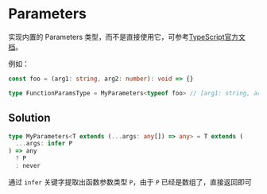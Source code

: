 # Parameters

实现内置的 Parameters<T> 类型，而不是直接使用它，可参考[TypeScript官方文档](https://www.typescriptlang.org/docs/handbook/utility-types.html#parameterstype)。

例如：

```ts
const foo = (arg1: string, arg2: number): void => {}

type FunctionParamsType = MyParameters<typeof foo> // [arg1: string, arg2: number]
```

## Solution

```ts
type MyParameters<T extends (...args: any[]) => any> = T extends (
  ...args: infer P
) => any
  ? P
  : never
```

通过 `infer` 关键字提取出函数参数类型 `P`，由于 `P` 已经是数组了，直接返回即可
